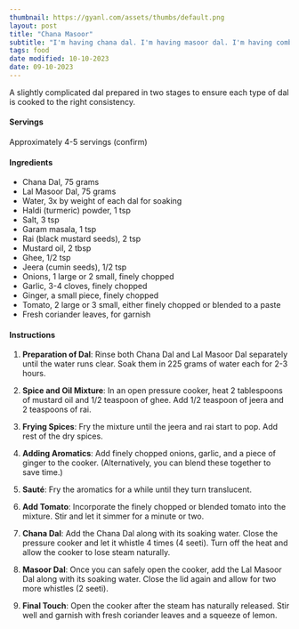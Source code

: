 ```yaml
---
thumbnail: https://gyanl.com/assets/thumbs/default.png
layout: post
title: "Chana Masoor"
subtitle: "I'm having chana dal. I'm having masoor dal. I'm having combination chana dal and masoor dal."
tags: food
date modified: 10-10-2023
date: 09-10-2023
---
```


A slightly complicated dal prepared in two stages to ensure each type of dal is cooked to the right consistency.

#### Servings

Approximately 4-5 servings (confirm)

#### Ingredients

- Chana Dal, 75 grams
- Lal Masoor Dal, 75 grams
- Water, 3x by weight of each dal for soaking
- Haldi (turmeric) powder, 1 tsp
- Salt, 3 tsp
- Garam masala, 1 tsp
- Rai (black mustard seeds), 2 tsp
- Mustard oil, 2 tbsp
- Ghee, 1/2 tsp
- Jeera (cumin seeds), 1/2 tsp
- Onions, 1 large or 2 small, finely chopped
- Garlic, 3-4 cloves, finely chopped
- Ginger, a small piece, finely chopped
- Tomato, 2 large or 3 small, either finely chopped or blended to a paste
- Fresh coriander leaves, for garnish

#### Instructions

1. **Preparation of Dal**: Rinse both Chana Dal and Lal Masoor Dal separately until the water runs clear. Soak them in 225 grams of water each for 2-3 hours.

2. **Spice and Oil Mixture**: In an open pressure cooker, heat 2 tablespoons of mustard oil and 1/2 teaspoon of ghee. Add 1/2 teaspoon of jeera and 2 teaspoons of rai.

3. **Frying Spices**: Fry the mixture until the jeera and rai start to pop. Add rest of the dry spices.

4. **Adding Aromatics**: Add finely chopped onions, garlic, and a piece of ginger to the cooker. (Alternatively, you can blend these together to save time.)

5. **Sauté**: Fry the aromatics for a while until they turn translucent.

6. **Add Tomato**: Incorporate the finely chopped or blended tomato into the mixture. Stir and let it simmer for a minute or two.

7. **Chana Dal**: Add the Chana Dal along with its soaking water. Close the pressure cooker and let it whistle 4 times (4 seeti). Turn off the heat and allow the cooker to lose steam naturally.

8. **Masoor Dal**: Once you can safely open the cooker, add the Lal Masoor Dal along with its soaking water. Close the lid again and allow for two more whistles (2 seeti).

9. **Final Touch**: Open the cooker after the steam has naturally released. Stir well and garnish with fresh coriander leaves and a squeeze of lemon.
